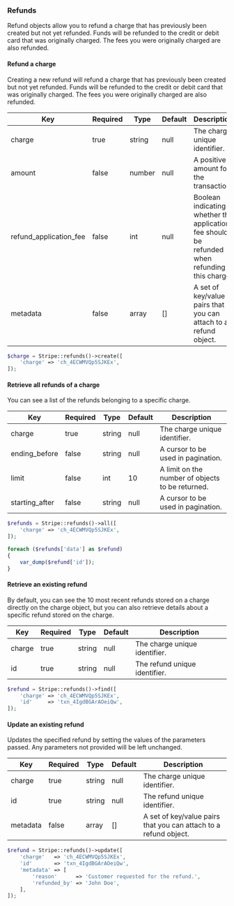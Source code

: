 ### Refunds

Refund objects allow you to refund a charge that has previously been created but not yet refunded. Funds will be refunded to the credit or debit card that was originally charged. The fees you were originally charged are also refunded.

#### Refund a charge

Creating a new refund will refund a charge that has previously been created but not yet refunded. Funds will be refunded to the credit or debit card that was originally charged. The fees you were originally charged are also refunded.

Key                    | Required | Type   | Default | Description
---------------------- | -------- | ------ | ------- | -------------------------
charge                 | true     | string | null    | The charge unique identifier.
amount                 | false    | number | null    | A positive amount for the transaction.
refund_application_fee | false    | int    | null    | Boolean indicating whether the application fee should be refunded when refunding this charge.
metadata               | false    | array  | []      | A set of key/value pairs that you can attach to a refund object.

```php
$charge = Stripe::refunds()->create([
	'charge' => 'ch_4ECWMVQp5SJKEx',
]);
```

#### Retrieve all refunds of a charge

You can see a list of the refunds belonging to a specific charge.

Key            | Required | Type   | Default | Description
-------------- | -------- | ------ | ------- | ---------------------------------
charge         | true     | string | null    | The charge unique identifier.
ending_before  | false    | string | null    | A cursor to be used in pagination.
limit          | false    | int    | 10      | A limit on the number of objects to be returned.
starting_after | false    | string | null    | A cursor to be used in pagination.

```php
$refunds = Stripe::refunds()->all([
	'charge' => 'ch_4ECWMVQp5SJKEx',
]);

foreach ($refunds['data'] as $refund)
{
	var_dump($refund['id']);
}
```

#### Retrieve an existing refund

By default, you can see the 10 most recent refunds stored on a charge directly on the charge object, but you can also retrieve details about a specific refund stored on the charge.

Key    | Required | Type   | Default | Description
------ | -------- | ------ | ------- | -----------------------------------------
charge | true     | string | null    | The charge unique identifier.
id     | true     | string | null    | The refund unique identifier.

```php
$refund = Stripe::refunds()->find([
	'charge' => 'ch_4ECWMVQp5SJKEx',
	'id'     => 'txn_4IgdBGArAOeiQw',
]);
```

#### Update an existing refund

Updates the specified refund by setting the values of the parameters passed. Any parameters not provided will be left unchanged.

Key      | Required | Type   | Default | Description
-------- | -------- | ------ | ------- | ---------------------------------------
charge   | true     | string | null    | The charge unique identifier.
id       | true     | string | null    | The refund unique identifier.
metadata | false    | array  | []      | A set of key/value pairs that you can attach to a refund object.

```php
$refund = Stripe::refunds()->update([
	'charge'   => 'ch_4ECWMVQp5SJKEx',
	'id'       => 'txn_4IgdBGArAOeiQw',
	'metadata' => [
		'reason'      => 'Customer requested for the refund.',
		'refunded_by' => 'John Doe',
	],
]);
```
